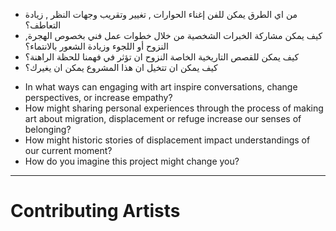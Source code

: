 - من اي الطرق يمكن للفن إغناء الحوارات , تغيير وتقريب وجهات النظر , زيادة التعاطف؟
- كيف يمكن مشاركة الخبرات الشخصية من خلال خطوات عمل فني بخصوص الهجرة, النزوح أو اللجوء وزيادة الشعور بالانتماء؟
- كيف يمكن للقصص التاريخية الخاصة النزوح ان تؤثر في فهمنا للحظة الراهنة؟
- كيف يمكن ان تتخيل ان هذا المشروع يمكن ان يغيرك؟ 

<p class="md-spacer"></p>

- In what ways can engaging with art inspire conversations, change perspectives, or increase empathy?
- How might sharing personal experiences through the process of making art about migration, displacement or refuge increase our senses of belonging? 
- How might historic stories of displacement impact understandings of our current moment? 
- How do you imagine this project might change you?

<hr/>

# Contributing Artists
